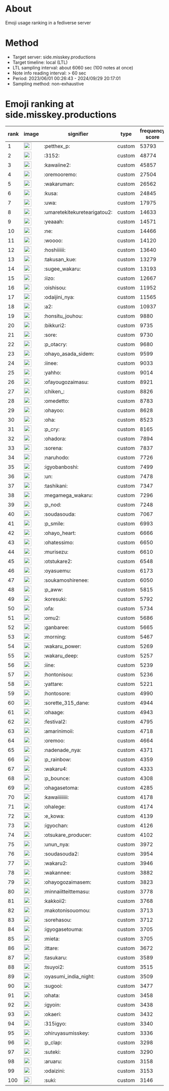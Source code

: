 # About
Emoji usage ranking in a fediverse server

# Method
- Target server: side.misskey.productions
- Target timeline: local (LTL)
- LTL sampling interval: about 6060 sec (100 notes at once)
- Note info reading interval: > 60 sec
- Period: 2023/06/01 00:26:43 - 2024/09/29 20:17:01 
- Sampling method: non-exhaustive

# Emoji ranking at side.misskey.productions

|rank|image|signifier|type|frequency score|
|----|----|----|----|----|
|1|<img height="24" src="https://side.misskey.productions/emoji/petthex_p.webp">|:petthex_p:|custom|53793|
|2|<img height="24" src="https://side.misskey.productions/emoji/3152.webp">|:3152:|custom|48774|
|3|<img height="24" src="https://side.misskey.productions/emoji/kawaiine2.webp">|:kawaiine2:|custom|45857|
|4|<img height="24" src="https://side.misskey.productions/emoji/oremooremo.webp">|:oremooremo:|custom|27504|
|5|<img height="24" src="https://side.misskey.productions/emoji/wakaruman.webp">|:wakaruman:|custom|26562|
|6|<img height="24" src="https://side.misskey.productions/emoji/kusa.webp">|:kusa:|custom|24845|
|7|<img height="24" src="https://side.misskey.productions/emoji/uwa.webp">|:uwa:|custom|17975|
|8|<img height="24" src="https://side.misskey.productions/emoji/umaretekitekuretearigatou2.webp">|:umaretekitekuretearigatou2:|custom|14633|
|9|<img height="24" src="https://side.misskey.productions/emoji/yeaaah.webp">|:yeaaah:|custom|14571|
|10|<img height="24" src="https://side.misskey.productions/emoji/ne.webp">|:ne:|custom|14466|
|11|<img height="24" src="https://side.misskey.productions/emoji/woooo.webp">|:woooo:|custom|14120|
|12|<img height="24" src="https://side.misskey.productions/emoji/hoshiiiiii.webp">|:hoshiiiiii:|custom|13640|
|13|<img height="24" src="https://side.misskey.productions/emoji/takusan_kue.webp">|:takusan_kue:|custom|13279|
|14|<img height="24" src="https://side.misskey.productions/emoji/sugee_wakaru.webp">|:sugee_wakaru:|custom|13193|
|15|<img height="24" src="https://side.misskey.productions/emoji/iizo.webp">|:iizo:|custom|12667|
|16|<img height="24" src="https://side.misskey.productions/emoji/oishisou.webp">|:oishisou:|custom|11952|
|17|<img height="24" src="https://side.misskey.productions/emoji/odaijini_nya.webp">|:odaijini_nya:|custom|11565|
|18|<img height="24" src="https://side.misskey.productions/emoji/a2.webp">|:a2:|custom|10937|
|19|<img height="24" src="https://side.misskey.productions/emoji/honsitu_jouhou.webp">|:honsitu_jouhou:|custom|9880|
|20|<img height="24" src="https://side.misskey.productions/emoji/bikkuri2.webp">|:bikkuri2:|custom|9735|
|21|<img height="24" src="https://side.misskey.productions/emoji/sore.webp">|:sore:|custom|9730|
|22|<img height="24" src="https://side.misskey.productions/emoji/p_otacry.webp">|:p_otacry:|custom|9680|
|23|<img height="24" src="https://side.misskey.productions/emoji/ohayo_asada_sidem.webp">|:ohayo_asada_sidem:|custom|9599|
|24|<img height="24" src="https://side.misskey.productions/emoji/iinee.webp">|:iinee:|custom|9033|
|25|<img height="24" src="https://side.misskey.productions/emoji/yahho.webp">|:yahho:|custom|9014|
|26|<img height="24" src="https://side.misskey.productions/emoji/ofayougozaimasu.webp">|:ofayougozaimasu:|custom|8921|
|27|<img height="24" src="https://side.misskey.productions/emoji/chiken_.webp">|:chiken_:|custom|8826|
|28|<img height="24" src="https://side.misskey.productions/emoji/omedetto.webp">|:omedetto:|custom|8783|
|29|<img height="24" src="https://side.misskey.productions/emoji/ohayoo.webp">|:ohayoo:|custom|8628|
|30|<img height="24" src="https://side.misskey.productions/emoji/oha.webp">|:oha:|custom|8523|
|31|<img height="24" src="https://side.misskey.productions/emoji/p_cry.webp">|:p_cry:|custom|8165|
|32|<img height="24" src="https://side.misskey.productions/emoji/ohadora.webp">|:ohadora:|custom|7894|
|33|<img height="24" src="https://side.misskey.productions/emoji/sorena.webp">|:sorena:|custom|7837|
|34|<img height="24" src="https://side.misskey.productions/emoji/naruhodo.webp">|:naruhodo:|custom|7726|
|35|<img height="24" src="https://side.misskey.productions/emoji/igyobanboshi.webp">|:igyobanboshi:|custom|7499|
|36|<img height="24" src="https://side.misskey.productions/emoji/un.webp">|:un:|custom|7478|
|37|<img height="24" src="https://side.misskey.productions/emoji/tashikani.webp">|:tashikani:|custom|7347|
|38|<img height="24" src="https://side.misskey.productions/emoji/megamega_wakaru.webp">|:megamega_wakaru:|custom|7296|
|39|<img height="24" src="https://side.misskey.productions/emoji/p_nod.webp">|:p_nod:|custom|7248|
|40|<img height="24" src="https://side.misskey.productions/emoji/soudasouda.webp">|:soudasouda:|custom|7067|
|41|<img height="24" src="https://side.misskey.productions/emoji/p_smile.webp">|:p_smile:|custom|6993|
|42|<img height="24" src="https://side.misskey.productions/emoji/ohayo_heart.webp">|:ohayo_heart:|custom|6666|
|43|<img height="24" src="https://side.misskey.productions/emoji/ohatessimo.webp">|:ohatessimo:|custom|6650|
|44|<img height="24" src="https://side.misskey.productions/emoji/murisezu.webp">|:murisezu:|custom|6610|
|45|<img height="24" src="https://side.misskey.productions/emoji/otstukare2.webp">|:otstukare2:|custom|6548|
|46|<img height="24" src="https://side.misskey.productions/emoji/oyasuemu.webp">|:oyasuemu:|custom|6173|
|47|<img height="24" src="https://side.misskey.productions/emoji/soukamoshirenee.webp">|:soukamoshirenee:|custom|6050|
|48|<img height="24" src="https://side.misskey.productions/emoji/p_aww.webp">|:p_aww:|custom|5815|
|49|<img height="24" src="https://side.misskey.productions/emoji/koresuki.webp">|:koresuki:|custom|5792|
|50|<img height="24" src="https://side.misskey.productions/emoji/ofa.webp">|:ofa:|custom|5734|
|51|<img height="24" src="https://side.misskey.productions/emoji/omu2.webp">|:omu2:|custom|5686|
|52|<img height="24" src="https://side.misskey.productions/emoji/ganbaree.webp">|:ganbaree:|custom|5665|
|53|<img height="24" src="https://side.misskey.productions/emoji/morning.webp">|:morning:|custom|5467|
|54|<img height="24" src="https://side.misskey.productions/emoji/wakaru_power.webp">|:wakaru_power:|custom|5269|
|55|<img height="24" src="https://side.misskey.productions/emoji/wakaru_deep.webp">|:wakaru_deep:|custom|5257|
|56|<img height="24" src="https://side.misskey.productions/emoji/iine.webp">|:iine:|custom|5239|
|57|<img height="24" src="https://side.misskey.productions/emoji/hontonisou.webp">|:hontonisou:|custom|5236|
|58|<img height="24" src="https://side.misskey.productions/emoji/yattare.webp">|:yattare:|custom|5221|
|59|<img height="24" src="https://side.misskey.productions/emoji/hontosore.webp">|:hontosore:|custom|4990|
|60|<img height="24" src="https://side.misskey.productions/emoji/sorette_315_dane.webp">|:sorette_315_dane:|custom|4944|
|61|<img height="24" src="https://side.misskey.productions/emoji/ohaage.webp">|:ohaage:|custom|4943|
|62|<img height="24" src="https://side.misskey.productions/emoji/festival2.webp">|:festival2:|custom|4795|
|63|<img height="24" src="https://side.misskey.productions/emoji/amarinimoii.webp">|:amarinimoii:|custom|4718|
|64|<img height="24" src="https://side.misskey.productions/emoji/oremoo.webp">|:oremoo:|custom|4664|
|65|<img height="24" src="https://side.misskey.productions/emoji/nadenade_nya.webp">|:nadenade_nya:|custom|4371|
|66|<img height="24" src="https://side.misskey.productions/emoji/p_rainbow.webp">|:p_rainbow:|custom|4359|
|67|<img height="24" src="https://side.misskey.productions/emoji/wakaru4.webp">|:wakaru4:|custom|4333|
|68|<img height="24" src="https://side.misskey.productions/emoji/p_bounce.webp">|:p_bounce:|custom|4308|
|69|<img height="24" src="https://side.misskey.productions/emoji/ohagasetoma.webp">|:ohagasetoma:|custom|4285|
|70|<img height="24" src="https://side.misskey.productions/emoji/kawaiiiiiiii.webp">|:kawaiiiiiiii:|custom|4178|
|71|<img height="24" src="https://side.misskey.productions/emoji/ohalege.webp">|:ohalege:|custom|4174|
|72|<img height="24" src="https://side.misskey.productions/emoji/e_kowa.webp">|:e_kowa:|custom|4139|
|73|<img height="24" src="https://side.misskey.productions/emoji/igyochan.webp">|:igyochan:|custom|4126|
|74|<img height="24" src="https://side.misskey.productions/emoji/otsukare_producer.webp">|:otsukare_producer:|custom|4102|
|75|<img height="24" src="https://side.misskey.productions/emoji/unun_nya.webp">|:unun_nya:|custom|3972|
|76|<img height="24" src="https://side.misskey.productions/emoji/soudasouda2.webp">|:soudasouda2:|custom|3954|
|77|<img height="24" src="https://side.misskey.productions/emoji/wakaru2.webp">|:wakaru2:|custom|3946|
|78|<img height="24" src="https://side.misskey.productions/emoji/wakannee.webp">|:wakannee:|custom|3882|
|79|<img height="24" src="https://side.misskey.productions/emoji/ohayogozaimasem.webp">|:ohayogozaimasem:|custom|3823|
|80|<img height="24" src="https://side.misskey.productions/emoji/minnaiitteittemasu.webp">|:minnaiitteittemasu:|custom|3778|
|81|<img height="24" src="https://side.misskey.productions/emoji/kakkoii2.webp">|:kakkoii2:|custom|3768|
|82|<img height="24" src="https://side.misskey.productions/emoji/makotonisouomou.webp">|:makotonisouomou:|custom|3713|
|83|<img height="24" src="https://side.misskey.productions/emoji/sorehasou.webp">|:sorehasou:|custom|3712|
|84|<img height="24" src="https://side.misskey.productions/emoji/igyogasetouma.webp">|:igyogasetouma:|custom|3705|
|85|<img height="24" src="https://side.misskey.productions/emoji/mieta.webp">|:mieta:|custom|3705|
|86|<img height="24" src="https://side.misskey.productions/emoji/ittare.webp">|:ittare:|custom|3672|
|87|<img height="24" src="https://side.misskey.productions/emoji/tasukaru.webp">|:tasukaru:|custom|3589|
|88|<img height="24" src="https://side.misskey.productions/emoji/tsuyoi2.webp">|:tsuyoi2:|custom|3515|
|89|<img height="24" src="https://side.misskey.productions/emoji/oyasumi_india_night.webp">|:oyasumi_india_night:|custom|3509|
|90|<img height="24" src="https://side.misskey.productions/emoji/sugooi.webp">|:sugooi:|custom|3477|
|91|<img height="24" src="https://side.misskey.productions/emoji/ohata.webp">|:ohata:|custom|3458|
|92|<img height="24" src="https://side.misskey.productions/emoji/igyoin.webp">|:igyoin:|custom|3438|
|93|<img height="24" src="https://side.misskey.productions/emoji/okaeri.webp">|:okaeri:|custom|3432|
|94|<img height="24" src="https://side.misskey.productions/emoji/315igyo.webp">|:315igyo:|custom|3340|
|95|<img height="24" src="https://side.misskey.productions/emoji/ohiruyasumisskey.webp">|:ohiruyasumisskey:|custom|3336|
|96|<img height="24" src="https://side.misskey.productions/emoji/p_clap.webp">|:p_clap:|custom|3298|
|97|<img height="24" src="https://side.misskey.productions/emoji/suteki.webp">|:suteki:|custom|3290|
|98|<img height="24" src="https://side.misskey.productions/emoji/aruaru.webp">|:aruaru:|custom|3158|
|99|<img height="24" src="https://side.misskey.productions/emoji/odaizini.webp">|:odaizini:|custom|3153|
|100|<img height="24" src="https://side.misskey.productions/emoji/suki.webp">|:suki:|custom|3146|
